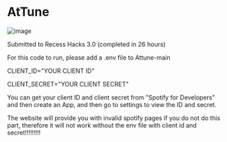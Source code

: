 # AtTune

![image](https://github.com/Pancraes/AtTune/assets/108845209/9a61010e-6341-41d6-94cf-d0ff38687cbc)

Submitted to Recess Hacks 3.0 (completed in 26 hours)

For this code to run, please add a .env file to Attune-main 

CLIENT_ID="YOUR CLIENT ID"

CLIENT_SECRET="YOUR CLIENT SECRET"

You can get your client ID and client secret from "Spotify for Developers" and then create an App, and then go to settings to view the ID and secret. 

The website will provide you with invalid spotify pages if you do not do this part, therefore it will not work without the env file with client id and secret!!!!!!!!!
